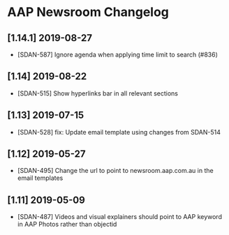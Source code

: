 # AAP Newsroom Changelog
## [1.14.1] 2019-08-27
- [SDAN-587] Ignore agenda when applying time limit to search (#836)

## [1.14] 2019-08-22
- [SDAN-515] Show hyperlinks bar in all relevant sections

## [1.13] 2019-07-15
- [SDAN-528] fix: Update email template using changes from SDAN-514

## [1.12] 2019-05-27
- [SDAN-495] Change the url to point to newsroom.aap.com.au in the email templates

## [1.11] 2019-05-09
- [SDAN-487] Videos and visual explainers should point to AAP keyword in AAP Photos rather than objectid
